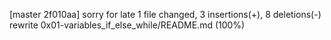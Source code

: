 [master 2f010aa] sorry for late
 1 file changed, 3 insertions(+), 8 deletions(-)
 rewrite 0x01-variables_if_else_while/README.md (100%)
